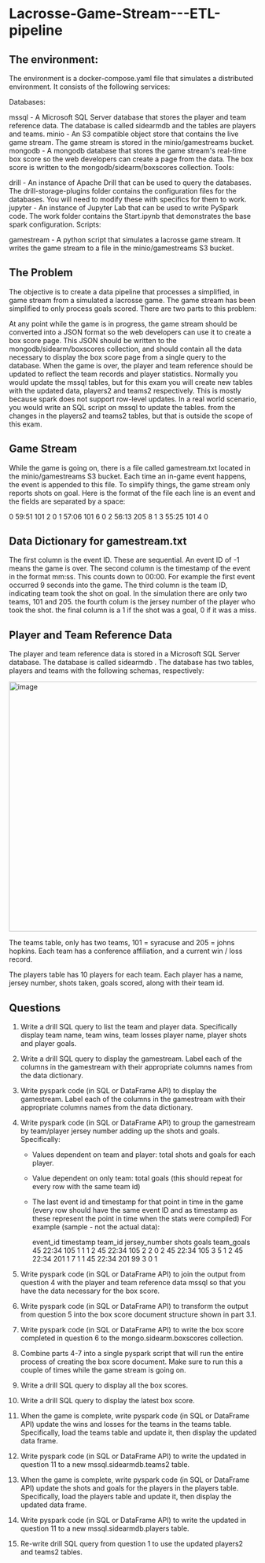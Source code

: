 # Lacrosse-Game-Stream---ETL-pipeline

## The environment:
The environment is a docker-compose.yaml file that simulates a distributed environment. It consists of the following services:

Databases:

mssql - A Microsoft SQL Server database that stores the player and team reference data. The database is called sidearmdb and the tables are players and teams.
minio - An S3 compatible object store that contains the live game stream. The game stream is stored in the minio/gamestreams bucket.
mongodb - A mongodb database that stores the game stream's real-time box score so the web developers can create a page from the data. The box score is written to the mongodb/sidearm/boxscores collection.
Tools:

drill - An instance of Apache Drill that can be used to query the databases. The drill-storage-plugins folder contains the configuration files for the databases. You will need to modify these with specifics for them to work.
jupyter - An instance of Jupyter Lab that can be used to write PySpark code. The work folder contains the Start.ipynb that demonstrates the base spark configuration.
Scripts:

gamestream - A python script that simulates a lacrosse game stream. It writes the game stream to a file in the minio/gamestreams S3 bucket.

## The Problem
The objective is to create a data pipeline that processes a simplified, in game stream from a simulated a lacrosse game. The game stream has been simplified to only process goals scored. There are two parts to this problem:

At any point while the game is in progress, the game stream should be converted into a JSON format so the web developers can use it to create a box score page. This JSON should be written to the mongodb/sidearm/boxscores collection, and should contain all the data necessary to display the box score page from a single query to the database.
When the game is over, the player and team reference should be updated to reflect the team records and player statistics. Normally you would update the mssql tables, but for this exam you will create new tables with the updated data, players2 and teams2 respectively. This is mostly because spark does not support row-level updates. In a real world scenario, you would write an SQL script on mssql to update the tables. from the changes in the players2 and teams2 tables, but that is outside the scope of this exam.

## Game Stream
While the game is going on, there is a file called gamestream.txt located in the minio/gamestreams S3 bucket. Each time an in-game event happens, the event is appended to this file. To simplify things, the game stream only reports shots on goal. Here is the format of the file each line is an event and the fields are separated by a space:

0 59:51 101 2 0
1 57:06 101 6 0
2 56:13 205 8 1
3 55:25 101 4 0

## Data Dictionary for gamestream.txt
The first column is the event ID. These are sequential. An event ID of -1 means the game is over.
The second column is the timestamp of the event in the format mm:ss. This counts down to 00:00. For example the first event occurred 9 seconds into the game.
The third column is the team ID, indicating team took the shot on goal. In the simulation there are only two teams, 101 and 205.
the fourth colum is the jersey number of the player who took the shot.
the final column is a 1 if the shot was a goal, 0 if it was a miss.

## Player and Team Reference Data
The player and team reference data is stored in a Microsoft SQL Server database. The database is called sidearmdb . The database has two tables, players and teams with the following schemas, respectively:

<img width="508" alt="image" src="https://github.com/Priii07/Lacrosse-Game-Stream---ETL-pipeline/assets/50296254/0eab5c33-9ac1-4d9c-8c5b-7c164f167191">

The teams table, only has two teams, 101 = syracuse and 205 = johns hopkins. Each team has a conference affiliation, and a current win / loss record.

The players table has 10 players for each team. Each player has a name, jersey number, shots taken, goals scored, along with their team id.

## Questions

1. Write a drill SQL query to list the team and player data. Specifically display team name, team wins, team losses player name, player shots and player goals.

2. Write a drill SQL query to display the gamestream. Label each of the columns in the gamestream with their appropriate columns names from the data dictionary.

3. Write pyspark code (in SQL or DataFrame API) to display the gamestream. Label each of the columns in the gamestream with their appropriate columns names from the data dictionary.

4. Write pyspark code (in SQL or DataFrame API) to group the gamestream by team/player jersey number adding up the shots and goals. Specifically:

    - Values dependent on team and player: total shots and goals for each player.
    - Value dependent on only team: total goals (this should repeat for every row with the same team id)
    - The last event id and timestamp for that point in time in the game (every row should have the same event ID and as timestamp as these         represent the point in time when the stats were compiled)
    For example (sample - not the actual data):

        event_id	timestamp	team_id	jersey_number	shots	goals	team_goals
        45	            22:34	  105	    1	          1    	  1	        2
        45	            22:34	  105	    2	          2	      0	        2
        45	            22:34     105	    3	          5	      1	        2
        45	            22:34	  201	    1	          7	      1	        1
        45	            22:34	  201	    99	          3	      0	        1

5. Write pyspark code (in SQL or DataFrame API) to join the output from question 4 with the player and team reference data mssql so that you have the data necessary for the box score.

6. Write pyspark code (in SQL or DataFrame API) to transform the output from question 5 into the box score document structure shown in part 3.1.

7. Write pyspark code (in SQL or DataFrame API) to write the box score completed in question 6 to the mongo.sidearm.boxscores collection.

8. Combine parts 4-7 into a single pyspark script that will run the entire process of creating the box score document. Make sure to run this a couple of times while the game stream is going on.

9. Write a drill SQL query to display all the box scores.

10. Write a drill SQL query to display the latest box score.

11. When the game is complete, write pyspark code (in SQL or DataFrame API) update the wins and losses for the teams in the teams table. Specifically, load the teams table and update it, then display the updated data frame.

12. Write pyspark code (in SQL or DataFrame API) to write the updated in question 11 to a new mssql.sidearmdb.teams2 table.

13. When the game is complete, write pyspark code (in SQL or DataFrame API) update the shots and goals for the players in the players table. Specifically, load the players table and update it, then display the updated data frame.

14. Write pyspark code (in SQL or DataFrame API) to write the updated in question 11 to a new mssql.sidearmdb.players table.

15. Re-write drill SQL query from question 1 to use the updated players2 and teams2 tables.
